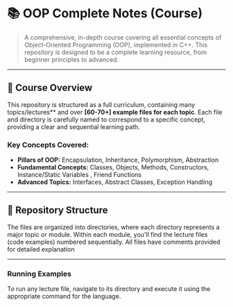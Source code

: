 # 📚 OOP Complete Notes (Course)

> A comprehensive, in-depth course covering all essential concepts of Object-Oriented Programming (OOP), implemented in C++. This repository is designed to be a complete learning resource, from beginner principles to advanced.

---

## 🚀 Course Overview

This repository is structured as a full curriculum, containing many topics/lectures** and over **[60-70+] example files for each topic**. Each file and directory is carefully named to correspond to a specific concept, providing a clear and sequential learning path.

### Key Concepts Covered:

* **Pillars of OOP:** Encapsulation, Inheritance, Polymorphism, Abstraction
* **Fundamental Concepts:** Classes, Objects, Methods, Constructors, Instance/Static Variables , Friend Functions
* **Advanced Topics:** Interfaces, Abstract Classes, Exception Handling

---

## 📁 Repository Structure

The files are organized into directories, where each directory represents a major topic or module. Within each module, you'll find the lecture files (code examples) numbered sequentially.
All files have comments provided for detailed explanation

---


### Running Examples

To run any lecture file, navigate to its directory and execute it using the appropriate command for the language.

